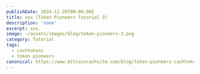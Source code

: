 ```yaml
---
publishDate: 2024-12-20T00:00:00Z
title: xxx (Token Pioneers Tutorial 3)
description: 'none'
excerpt: xxx.
image: ~/assets/images/blog/token-pioneers-3.png
category: Tutorial
tags:
  - cashtokens
  - token pioneers
canonical: https://www.bitcoincashsite.com/blog/token-pioneers-cashtokens-tutorial-3/
---
```


